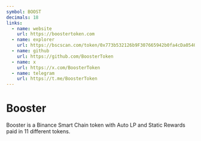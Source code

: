 ```yaml
---
symbol: BOOST
decimals: 18
links:
  - name: website
    url: https://boostertoken.com
  - name: explorer
    url: https://bscscan.com/token/0x773b532126b9F307665942b0fa4cDa0540CeDb71
  - name: github
    url: https://github.com/BoosterToken
  - name: x
    url: https://x.com/BoosterToken
  - name: telegram
    url: https://t.me/BoosterToken
---
```


# Booster

Booster is a Binance Smart Chain token with Auto LP and Static Rewards paid in 11 different tokens.
